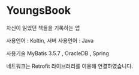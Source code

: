 # YoungsBook
자신이 읽었던 책들을 기록하는 앱

사용언어 : Koltin, 서버 사용언어 : Java

사용기술
MyBatis 3.5.7 , OracleDB , Spring

네트워크는 Retrofit 라이브러리를 이용해 연결하였습니다.
